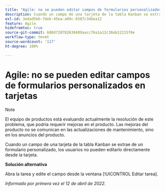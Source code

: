 ```yaml
---
title: "Agile: no se pueden editar campos de formularios personalizados en tarjetas"
description: Cuando un campo de una tarjeta de la tabla Kanban se extrae de un formulario personalizado, los usuarios no pueden editarlo directamente desde la tarjeta.
exl-id: 3edad5bb-7deb-45ea-a89c-6587c34bea12
feature: Agile
hidefromtoc: true
source-git-commit: 688d728782638489aacc76a1a12c38ab12215f8e
workflow-type: tm+mt
source-wordcount: '117'
ht-degree: 100%

---
```


# Agile: no se pueden editar campos de formularios personalizados en tarjetas

>[!NOTE]
>
>El equipo de productos está evaluando actualmente la resolución de este problema, que podría requerir mejoras en el producto. Las mejoras del producto no se comunican en las actualizaciones de mantenimiento, sino en los anuncios del producto.

Cuando un campo de una tarjeta de la tabla Kanban se extrae de un formulario personalizado, los usuarios no pueden editarlo directamente desde la tarjeta.

**Solución alternativa**

Abra la tarea y edite el campo desde la ventana [!UICONTROL Editar tarea].

_Informado por primera vez el 12 de abril de 2022._
